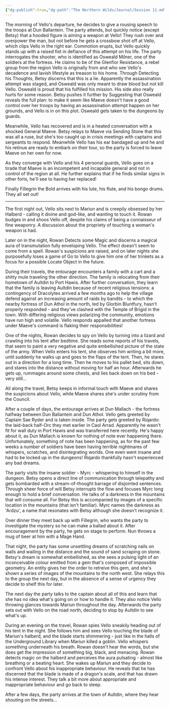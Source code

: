 ```yaml
---
{"dg-publish":true,"dg-path":"The Northern Wilds/Journal/Session 11.md","permalink":"/the-northern-wilds/journal/session-11/","tags":["TTRPG/Campaigns/Northern-Wilds","Journal"]}
---
```


The morning of Vello's departure, he decides to give a rousing speech to the troops at Dun Ballantein. The party attends, but quickly notice (except Betsy) that a hooded figure is aiming a weapon at Vello! They rush over and overpower the man, but not before he gets a crossbow shot off at Vello, which clips Vello in the right ear. Commotion erupts, but Vello quickly stands up with a raised fist in defiance of this attempt on his life. The party interrogates the shooter, who is identified as Osweald Milner, one of the soldiers at the fortress. He claims to be of the Glenfior Resistance, a rebel group from the region Vello is originally from and who see Vello's decadence and lavish lifestyle as treason to his home. Through Detecting his Thoughts, Betsy discerns that this is a lie. Apparently the assassination attempt was staged, and Osweald was only meant to draw blood but not kill Vello. Osweald is proud that his fulfilled his mission. His side also really hurts for some reason. Betsy pushes it further by Suggesting that Osweald reveals the full plan: to make it seem like Maeve doesn't have a good control over her troops by having an assassination attempt happen on her grounds, and Vello is in on this plot. Osweald gets taken to the dungeons by guards.

Meanwhile, Vello has recovered and is in a heated conversation with a shocked General Maeve. Betsy relays to Maeve via Sending Stone that this was all a ruse, but she's too caught up in crisis meetings with captains and sergeants to respond. Meanwhile Vello has his ear bandaged up and he and his retinue are ready to embark on their tour, so the party is forced to leave Maeve on her own for now.

As they converge with Vello and his 4 personal guards, Vello goes on a tirade that Maeve is an incompetent and incapable general and not in control of the region at all. He further explains that if he finds similar signs in other forts, he'll see to having her replaced!

Finally Fillegrin the Bold arrives with his lute, his flute, and his bongo drums. They all set out!

---
The first night out, Vello sits next to Mariun and is creepily obsessed by her Halberd - calling it divine and god-like, and wanting to touch it. Rowan budges in and shoos Vello off, despite his claims of being a connaisseur of fine weaponry. A discussion about the propriety of touching a woman's weapon is had.

Later on in the night, Rowan Detects some Magic and discerns a magical aura of transmutation fully enveloping Vello. The effect doesn't seem to come from a spell. Rowan's suspicions are raised, and on later nights she purposefully loses a game of Go to Vello to give him one of her trinkets as a focus for a possible Locate Object in the future.

During their travels, the entourage encounters a family with a cart and a shitty mule traveling the other direction. The family is relocating from their hometown of Aultdin to Port Hawis. After further conversation, they learn that the family is leaving Aultdin because of recent religious tensions: a contingency of Dracolytes arrived a few months ago to help the village defend against an increasing amount of raids by bandits - to which the nearby fortress of Dun Athol in the north, led by Glorbin Bluntfury, hasn't properly responded - and they've clashed with the Temple of Brigid in the town. With differing religious views polarizing the community, emotions have run high and volatile. Vello responds appalled that another fortress under Maeve's command is flaking their responsibilities!

One of the nights, Rowan decides to spy on Vello by turning into a lizard and crawling into his tent after bedtime. She reads some reports of his travels, that seem to paint a very negative and quite embellished picture of the state of the army. When Vello enters his tent, she observes him writing a bit more, until suddenly he walks up and goes to the flaps of the tent. Then, he stares out in a direction for a long time. Then he moves to his pallet bed, sits down, and stares into the distance without moving for half an hour. Afterwards he gets up, rummages around some chests, and lies back down on his bed - very still... 

All along the travel, Betsy keeps in informal touch with Maeve and shares the suspicions about Vello, while Maeve shares she's under scrutiny from the Council.

After a couple of days, the entourage arrives at Dun Mallach - the fortress halfway between Dun Ballantein and Dun Athol. Vello gets greeted by Captain Sae Ryder and is taken inside. The party gets greeted by Riqardo: the laid-back half-Orc they met earlier in Caol Arrad. Apparently he wasn't fit for wall duty in Port Hawis and was transferred here recently. He's happy about it, as Dun Mallach is known for nothing of note ever happening there. Unfortunately, something of note has been happening, as for the past few weeks a number of soldiers have been having terrible nightmares of whispers, scratches, and disintegrating worlds. One even went insane and had to be locked up in the dungeons! Riqardo thankfully hasn't experienced any bad dreams. 

The party visits the insane soldier - Myrc - whispering to himself in the dungeon. Betsy opens a direct line of communication through telepathy and gets bombarded with a stream-of-thought barrage of disjointed sentences. Through sheer force of will Betsy interrupts the flow and focuses Myrc long enough to hold a brief conversation. He talks of a darkness in the mountains that will consume all. For Betsy this is accompanied by images of a specific location in the mountains (that isn't familiar). Myrc names the darkness as 'Ardzu', a name that resonates with Betsy although she doesn't recognize it.

Over dinner they meet back up with Fillegrin, who wants the party to investigate the mystery so he can make a ballad about it. After encouragement by the party, he gets on stage to perform. Nun throws a mug of beer at him with a Mage Hand.

That night, the party has some unsettling dreams of scratching nails on walls and wailing in the distance and the sound of sand scraping on stone. Betsy's dream is somewhat embellished, as she sees a pulsing light of an inconceivable colour emitted from a gem that's composed of impossible geometry. An entity gives her the order to retreive this gem, and she's shown a series of images of the mountains to the north west. She relays this to the group the next day, but in the absence of a sense of urgency they decide to shelf this for later.

The next day the party talks to the captain about all of this and learn that she has no idea what's going on or how to handle it. They also notice Vello throwing glances towards Mariun throughout the day. Afterwards the party sets out with Vello on the road north, deciding to stop by Aultdin to see what's up.

During an evening on the travel, Rowan spies Vello sneakily heading out of his tent in the night. She follows him and sees Vello touching the blade of Mariun's halberd, and the blade starts shimmering - just like in the halls of the Underground Library when Mariun killed a goblin. Vello whispers something underneath his breath. Rowan doesn't hear the words, but she does get the impression of something big, black, and menacing. Rowan detects magic on the halberd and perceives the aura pulsating - almost like breathing or a beating heart. She wakes up Mariun and they decide to confront Vello about his inappropriate behaviour. He reveals that he has discerned that the blade is made of a dragon's scale, and that has drawn his intense interest. They talk a bit more about appropriate and inappropriate behaviour and go back to sleep.

After a few days, the party arrives at the town of Aultdin, where they hear shouting on the streets...